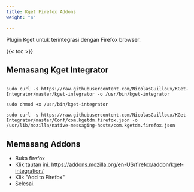 ```yaml
---
title: Kget Firefox Addons
weight: "4"

---
```


Plugin Kget untuk terintegrasi dengan Firefox browser.

{{< toc >}}

## Memasang Kget Integrator

```shell

sudo curl -s https://raw.githubusercontent.com/NicolasGuilloux/KGet-Integrator/master/kget-integrator -o /usr/bin/kget-integrator

sudo chmod +x /usr/bin/kget-integrator

sudo curl -s https://raw.githubusercontent.com/NicolasGuilloux/KGet-Integrator/master/Conf/com.kgetdm.firefox.json -o /usr/lib/mozilla/native-messaging-hosts/com.kgetdm.firefox.json

```

## Memasang Addons

* Buka firefox
* Klik tautan ini. https://addons.mozilla.org/en-US/firefox/addon/kget-integration/
* Klik "Add to Firefox"
* Selesai.
